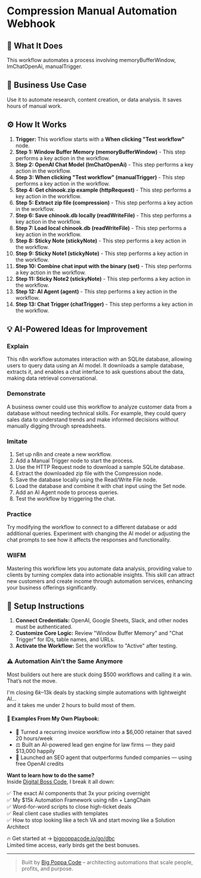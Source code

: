 # Compression Manual Automation Webhook

## 🚀 What It Does
This workflow automates a process involving memoryBufferWindow, lmChatOpenAi, manualTrigger.

## 💼 Business Use Case
Use it to automate research, content creation, or data analysis. It saves hours of manual work.

## ⚙️ How It Works
1.  **Trigger:** This workflow starts with a **When clicking "Test workflow"** node.
2. **Step 1: Window Buffer Memory (memoryBufferWindow)** - This step performs a key action in the workflow.
3. **Step 2: OpenAI Chat Model (lmChatOpenAi)** - This step performs a key action in the workflow.
4. **Step 3: When clicking "Test workflow" (manualTrigger)** - This step performs a key action in the workflow.
5. **Step 4: Get chinook.zip example (httpRequest)** - This step performs a key action in the workflow.
6. **Step 5: Extract zip file (compression)** - This step performs a key action in the workflow.
7. **Step 6: Save chinook.db locally (readWriteFile)** - This step performs a key action in the workflow.
8. **Step 7: Load local chinook.db (readWriteFile)** - This step performs a key action in the workflow.
9. **Step 8: Sticky Note (stickyNote)** - This step performs a key action in the workflow.
10. **Step 9: Sticky Note1 (stickyNote)** - This step performs a key action in the workflow.
11. **Step 10: Combine chat input with the binary (set)** - This step performs a key action in the workflow.
12. **Step 11: Sticky Note2 (stickyNote)** - This step performs a key action in the workflow.
13. **Step 12: AI Agent (agent)** - This step performs a key action in the workflow.
14. **Step 13: Chat Trigger (chatTrigger)** - This step performs a key action in the workflow.

## 💡 AI-Powered Ideas for Improvement
### Explain
This n8n workflow automates interaction with an SQLite database, allowing users to query data using an AI model. It downloads a sample database, extracts it, and enables a chat interface to ask questions about the data, making data retrieval conversational.

### Demonstrate
A business owner could use this workflow to analyze customer data from a database without needing technical skills. For example, they could query sales data to understand trends and make informed decisions without manually digging through spreadsheets.

### Imitate
1. Set up n8n and create a new workflow.
2. Add a Manual Trigger node to start the process.
3. Use the HTTP Request node to download a sample SQLite database.
4. Extract the downloaded zip file with the Compression node.
5. Save the database locally using the Read/Write File node.
6. Load the database and combine it with chat input using the Set node.
7. Add an AI Agent node to process queries.
8. Test the workflow by triggering the chat.

### Practice
Try modifying the workflow to connect to a different database or add additional queries. Experiment with changing the AI model or adjusting the chat prompts to see how it affects the responses and functionality.

### WIIFM
Mastering this workflow lets you automate data analysis, providing value to clients by turning complex data into actionable insights. This skill can attract new customers and create income through automation services, enhancing your business offerings significantly.

## 🔧 Setup Instructions
1. **Connect Credentials:** OpenAI, Google Sheets, Slack, and other nodes must be authenticated.
2. **Customize Core Logic:** Review "Window Buffer Memory" and "Chat Trigger" for IDs, table names, and URLs.
3. **Activate the Workflow:** Set the workflow to "Active" after testing.

### ⚠️ Automation Ain’t the Same Anymore

Most builders out here are stuck doing $500 workflows and calling it a win.  
That’s not the move.  

I'm closing $6k–$13k deals by stacking simple automations with lightweight AI...  
and it takes me under 2 hours to build most of them.

#### 🧠 Examples From My Own Playbook:
- 🔁 Turned a recurring invoice workflow into a $6,000 retainer that saved 20 hours/week  
- ⚖️ Built an AI-powered lead gen engine for law firms — they paid $13,000 happily  
- 🚀 Launched an SEO agent that outperforms funded companies — using free OpenAI credits  

**Want to learn how to do the same?**  
Inside [Digital Boss Code](https://bigpoppacode.io/go/dbc), I break it all down:

✅ The exact AI components that 3x your pricing overnight  
✅ My $15k Automation Framework using n8n + LangChain  
✅ Word-for-word scripts to close high-ticket deals  
✅ Real client case studies with templates  
✅ How to stop looking like a tech VA and start moving like a Solution Architect  

🔥 Get started at → [bigpoppacode.io/go/dbc](https://bigpoppacode.io/go/dbc)  
Limited time access, early birds get the best bonuses.

---
> Built by [Big Poppa Code](https://bigpoppacode.io) – architecting automations that scale people, profits, and purpose.
